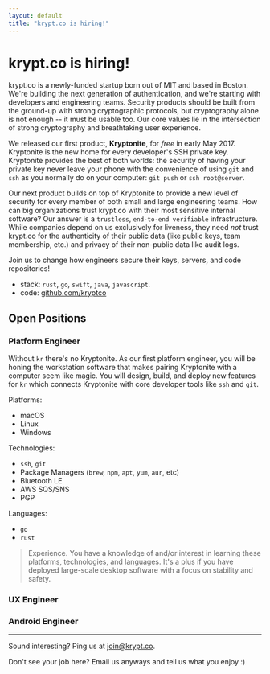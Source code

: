 ```yaml
---
layout: default
title: "krypt.co is hiring!"
---
```

# krypt.co is hiring!
krypt.co is a newly-funded startup born out of MIT and based in Boston. We're building the next generation of authentication, and we're starting with developers and engineering teams.
Security products should be built from the ground-up with strong cryptographic protocols, but cryptography alone is not enough -- it must be usable too. 
Our core values lie in the intersection of strong cryptography and breathtaking user experience. 

We released our first product, **Kryptonite**, for *free* in early May 2017. Kryptonite is the new home for every developer's SSH private key. Kryptonite provides the best of both worlds: the security of having your private key never leave your phone with the convenience of using `git` and `ssh` as you normally do on your computer: `git push` or `ssh root@server`.

Our next product builds on top of Kryptonite to provide a new level of security for every member of both small and large engineering teams.
How can big organizations trust krypt.co with their most sensitive internal software? Our answer is a `trustless`, `end-to-end verifiable` infrastructure. While companies depend on us exclusively for liveness, they need *not* trust krypt.co for the authenticity of their public data (like public keys, team membership, etc.) and privacy of their non-public data like audit logs.

Join us to change how engineers secure their keys, servers, and code repositories!

- stack: `rust`, `go`, `swift`, `java`, `javascript`.
- code: [github.com/kryptco](https://github.com/kryptco)

## Open Positions

### Platform Engineer
Without `kr` there's no Kryptonite. As our first platform engineer, you will be honing the workstation software that makes pairing Kryptonite with a computer seem like magic.
You will design, build, and deploy new features for `kr` which connects Kryptonite with core developer tools like `ssh` and `git`. 

Platforms:
- macOS
- Linux
- Windows

Technologies:
- `ssh`, `git`
- Package Managers (`brew`, `npm`, `apt`, `yum`, `aur`, etc)
- Bluetooth LE
- AWS SQS/SNS
- PGP

Languages:
- `go`
- `rust`

> Experience. You have a knowledge of and/or interest in learning these platforms, technologies, and languages. It's a plus if you have deployed large-scale desktop software with a focus on stability and safety.

### UX Engineer 

### Android Engineer

------
Sound interesting? Ping us at <a href="mailto:join@krypt.co">join@krypt.co</a>.

Don't see your job here? Email us anyways and tell us what you enjoy :)